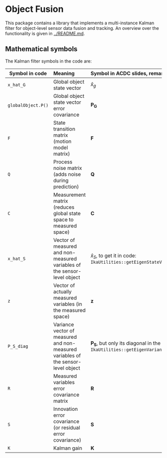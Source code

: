 # Object Fusion

This package contains a library that implements a multi-instance Kalman filter for object-level sensor data fusion and tracking. 
An overview over the functionality is given in [../README.md](../README.md).

## Mathematical symbols

The Kalman filter symbols in the code are:

| **Symbol in code**        | **Meaning**                                                             | **Symbol in ACDC slides, remarks** |
| ----------------- |:------------------------------------------------------                          | :---------------  |
| `x_hat_G`             | Global object state vector                                                  |   $\hat{x}_g$     |
| `globalObject.P()`      | Global object state vector error covariance                               |   $\mathbf{P_G}$  |
| `F`             | State transition matrix (motion model matrix)                                     |   $\mathbf{F}$    |
| `Q`             | Process noise matrix (adds noise during prediction)                               |   $\mathbf{Q}$    |
| `C`             | Measurement matrix (reduces global state space to measured space)                 |   $\mathbf{C}$    |
| `x_hat_S`       | Vector of measured and non-measured variables of the sensor-level object          |   $\hat{x}_S$, to get it in code: `IkaUtilities::getEigenStateVec(&measuredObject)` |
| `z`             | Vector of actually measured variables (in the measured space)                     |   $\mathbf{z}$    |
| `P_S_diag`      | Variance vector of measured and non-measured variables of the sensor-level object |   $\mathbf{P_S}$, but only its diagonal in the code: `IkaUtilities::getEigenVarianceVec(&measuredObject)`             |
| `R`             | Measured variables error covariance matrix                                        |   $\mathbf{R}$    |
| `S`             | Innovation error covariance (or residual error covariance)                        |   $\mathbf{S}$    |
| `K`             | Kalman gain                                                                       |   $\mathbf{K}$    |
